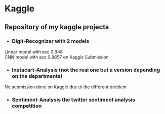# Kaggle
## Repository of my kaggle projects  

- ### Digit-Recognizer with 2 models  
Linear model with acc 0.948  
CNN model with acc 0.9857 on Kaggle Submission  

- ### Instacart-Analysis (not the real one but a version depending on the departments)  
No submission done on Kaggle due to the different problem

- ### Sentiment-Analysis the twitter sentiment analysis competition
